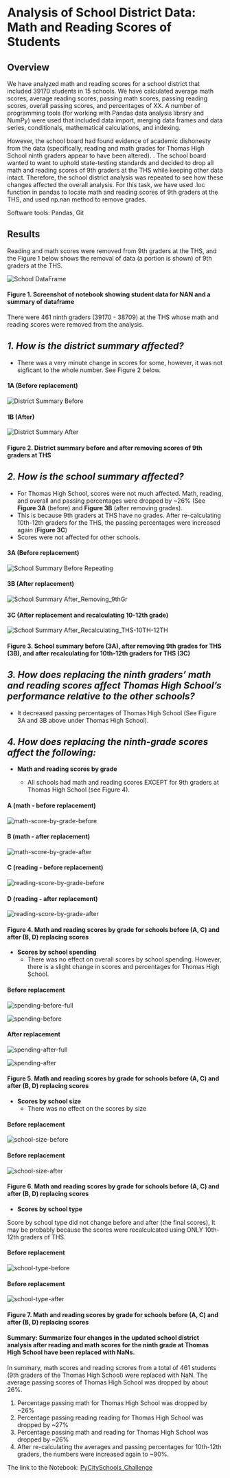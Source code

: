 # Analysis of School District Data: Math and Reading Scores of Students

## Overview

We have analyzed math and reading scores for a school district that included 39170 students in 15 schools. We have calculated average math scores, average reading scores, passing math scores, passing reading scores, overall passing scores, and percentages of XX. A number of programming tools (for working with Pandas data analysis library and NumPy) were used that included data import, merging data frames and data series, conditionals, mathematical calculations, and indexing.   

However, the school board had found evidence of academic dishonesty from the data (specifically, reading and math grades for Thomas High School ninth graders appear to have been altered). . The school board wanted to want to uphold state-testing standards and decided to drop all math and reading scores of 9th graders at the THS while keeping other data intact. Therefore, the school district analysis was repeated to see how these changes affected the overall analysis. For this task, we have used .loc function in pandas to locate math and reading scores of 9th graders at the THS, and used np.nan method to remove grades.

Software tools: Pandas, Git

## Results

Reading and math scores were removed from 9th graders at the THS, and the Figure 1 below shows the removal of data (a portion is shown) of 9th graders at the THS.

  ![School DataFrame](/resources/school_data_after_removing_grades.png)
   
  #### Figure 1. Screenshot of notebook showing student data for NAN and a summary of dataframe
  
  There were 461 ninth graders (39170 - 38709) at the THS whose math and reading scores were removed from the analysis. 
  
## _1. How is the district summary affected?_

- There was a very minute change in scores for some, however, it was not sigficant to the whole number. See Figure 2 below.

#### 1A (Before replacement)

![District Summary Before](/resources/district-summary-before.png)

#### 1B (After)
![District Summary After](/resources/district_summary_after_repeating.png)
 

#### Figure 2. District summary before and after removing scores of 9th graders at THS


## _2. How is the school summary affected?_

  - For Thomas High School, scores were not much affected. Math, reading, and overall and passing percentages were dropped by ~26% (See **Figure 3A** (before) and **Figure 3B** (after removing grades). 
  - This is because 9th graders at THS have no grades. After re-calculating 10th-12th graders for the THS, the passing percentages were increased again (**Figure 3C**) 
  - Scores were not affected for other schools. 

#### 3A (Before replacement)

![School Summary Before Repeating](/resources/school_summary_before-repeating.png)
  
#### 3B (After replacement)
  
![School Summary After_Removing_9thGr](/resources/school_summary-after-removing-9thgr.png)
  
#### 3C (After replacement and recalculating 10-12th grade)
   
![School Summary After_Recalculating_THS-10TH-12TH](/resources/school-summary-after-including_THS10th-12th.png)
  
#### Figure 3. School summary before (3A), after removing 9th grades for THS (3B), and after recalculating for 10th-12th graders for THS (3C)
  
  
## _3. How does replacing the ninth graders’ math and reading scores affect Thomas High School’s performance relative to the other schools?_
   
- It decreased passing percentages of Thomas High School (See Figure 3A and 3B above under Thomas High School). 

## _4. How does replacing the ninth-grade scores affect the following:_

- **Math and reading scores by grade**

  - All schools had math and reading scores EXCEPT for 9th graders at Thomas High School (see Figure 4).
   
#### A (math - before replacement)
![math-score-by-grade-before](/resources/math-scores-by-grade-before.png)
  
#### B (math - after replacement)
![math-score-by-grade-after](/resources/math-scores-by-grade-after.png)
  
#### C (reading - before replacement)
![reading-score-by-grade-before](/resources/reading-scores-by-grade-before.png)
  
#### D (reading - after replacement)
![reading-score-by-grade-after](/resources/reading-scores-by-grade-after.png)
  
#### Figure 4. Math and reading scores by grade for schools before (A, C) and after (B, D) replacing scores
  
  
- **Scores by school spending**
  - There was no effect on overall scores by school spending. However, there is a slight change in scores and percentages for Thomas High School.
  
#### Before replacement
  
![spending-before-full](/resources/scores-by-spending-before.png)
  
![spending-before](/resources/spending-before.png)
  
#### After replacement
  
![spending-after-full](/resources/scores_by_spending-after.png)
  
![spending-after](/resources/spending-after.png)
  
#### Figure 5. Math and reading scores by grade for schools before (A, C) and after (B, D) replacing scores
  
- **Scores by school size**
  - There was no effect on the scores by size

#### Before replacement
![school-size-before](/resources/school-size-before.png)

#### Before replacement
![school-size-after](/resources/school-size-after.png)

#### Figure 6. Math and reading scores by grade for schools before (A, C) and after (B, D) replacing scores

      
  - **Scores by school type**
 
 Score by school type did not change before and after (the final scores), It may be probably because the scores were recalculcated using ONLY 10th-12th graders of THS.  
 
#### Before replacement
![school-type-before](/resources/school-type-before.png)
 
#### Before replacement
![school-type-after](/resources/school-type-after.png)

#### Figure 7. Math and reading scores by grade for schools before (A, C) and after (B, D) replacing scores
      

#### Summary: Summarize four changes in the updated school district analysis after reading and math scores for the ninth grade at Thomas High School have been replaced with NaNs.

In summary, math scores and reading scrores from a total of 461 students (9th graders of the Thomas High School) were replaced with NaN. The average passing scores of Thomas High School was dropped by about 26%. 

1. Percentage passing math for Thomas High School was dropped by ~26%
2. Percentage passing reading  reading for Thomas High School was dropped by ~27%
3. Percentage passing math and reading for Thomas High School was dropped by ~26%
4. After re-calculating the averages and passing percentages for 10th-12th graders, the numbers were increased again to ~90%. 


The link to the Notebook: [PyCitySchools_Challenge](/PyCitySchools_Challenge.ipynb)
